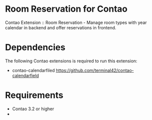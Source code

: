 Room Reservation for Contao
=======================

Contao Extension :: Room Reservation - Manage room types with year calendar in backend and offer reservations in frontend.

Dependencies
=======================
The following Contao extensions is required to run this extension:
+ contao-calendarfiled https://github.com/terminal42/contao-calendarfield


Requirements
=======================
+ Contao 3.2 or higher
+ 
